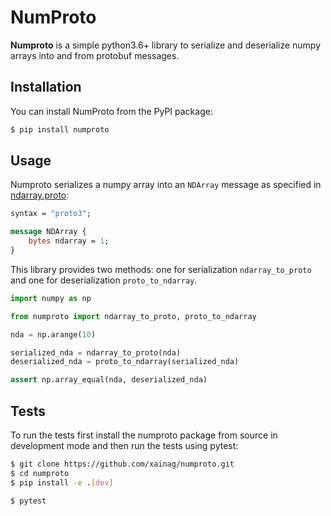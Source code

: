 # NumProto

**Numproto** is a simple python3.6+ library to serialize and deserialize numpy
arrays into and from protobuf messages.

## Installation

You can install NumProto from the PyPI package:
```bash
$ pip install numproto
```

## Usage

Numproto serializes a numpy array into an `NDArray` message as specified in
[ndarray.proto](https://github.com/xainag/numproto/blob/master/xain/protobuf/ndarray.proto):

```proto
syntax = "proto3";

message NDArray {
    bytes ndarray = 1;
}
```

This library provides two methods: one for serialization `ndarray_to_proto` and
one for deserialization `proto_to_ndarray`.

```python
import numpy as np

from numproto import ndarray_to_proto, proto_to_ndarray

nda = np.arange(10)

serialized_nda = ndarray_to_proto(nda)
deserialized_nda = proto_to_ndarray(serialized_nda)

assert np.array_equal(nda, deserialized_nda)
```

## Tests

To run the tests first install the numproto package from source in development
mode and then run the tests using pytest:
```bash
$ git clone https://github.com/xainag/numproto.git
$ cd numproto
$ pip install -e .[dev]

$ pytest
```

